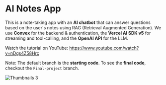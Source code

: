 # AI Notes App

This is a note-taking app with an **AI chatbot** that can answer questions based on the user's notes using RAG (Retrieval Augmented Generation). We use **Convex** for the backend & authentication, the **Vercel AI SDK v5** for streaming and tool-calling, and the **OpenAI API** for the LLM.

Watch the tutorial on YouTube: https://www.youtube.com/watch?v=nDgs4Z58Hrc

Note: The default branch is the **starting code**. To see the **final code**, checkout the `Final-project` branch.

![Thumbnails 3](https://github.com/user-attachments/assets/f3e4da8b-dc60-46a1-95f8-eabec54cd62f)
